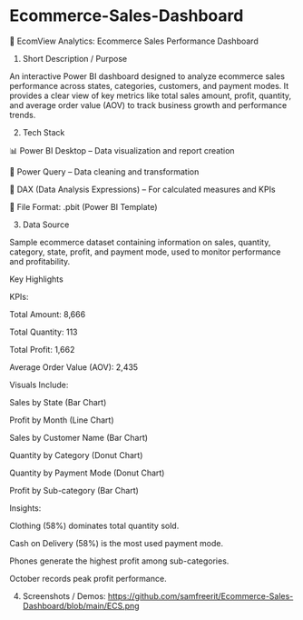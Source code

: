 # Ecommerce-Sales-Dashboard

🛒 EcomView Analytics: Ecommerce Sales Performance Dashboard

1. Short Description / Purpose

An interactive Power BI dashboard designed to analyze ecommerce sales performance across states, categories, customers, and payment modes. It provides a clear view of key metrics like total sales amount, profit, quantity, and average order value (AOV) to track business growth and performance trends.


2. Tech Stack

📊 Power BI Desktop – Data visualization and report creation

📂 Power Query – Data cleaning and transformation

🧠 DAX (Data Analysis Expressions) – For calculated measures and KPIs

📁 File Format: .pbit (Power BI Template)


3. Data Source

Sample ecommerce dataset containing information on sales, quantity, category, state, profit, and payment mode, used to monitor performance and profitability.

Key Highlights

KPIs:

Total Amount: 8,666

Total Quantity: 113

Total Profit: 1,662

Average Order Value (AOV): 2,435

Visuals Include:

Sales by State (Bar Chart)

Profit by Month (Line Chart)

Sales by Customer Name (Bar Chart)

Quantity by Category (Donut Chart)

Quantity by Payment Mode (Donut Chart)

Profit by Sub-category (Bar Chart)

Insights:

Clothing (58%) dominates total quantity sold.

Cash on Delivery (58%) is the most used payment mode.

Phones generate the highest profit among sub-categories.

October records peak profit performance.

4. Screenshots / Demos:
   https://github.com/samfreerit/Ecommerce-Sales-Dashboard/blob/main/ECS.png
